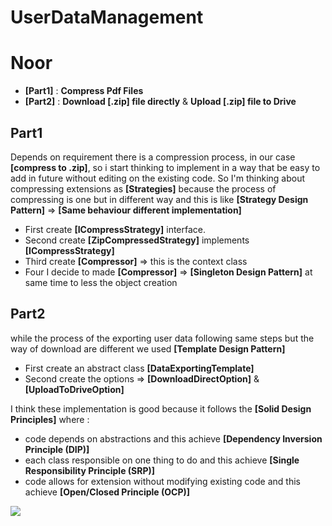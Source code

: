 # UserDataManagement

# Noor
- **[Part1]** : **Compress Pdf Files**
- **[Part2]** : **Download [.zip] file directly** & **Upload [.zip] file to Drive**
## Part1
Depends on requirement there is a compression process, in our case **[compress to .zip]**, so i start thinking to implement in a way that be easy to add in future without editing on the existing code.
So I'm thinking about compressing extensions as **[Strategies]** because the process of compressing is one but in different way and this is like **[Strategy Design Pattern]** => **[Same behaviour different implementation]**
- First create **[ICompressStrategy]** interface.
- Second create **[ZipCompressedStrategy]** implements **[ICompressStrategy]**
- Third create **[Compressor]** => this is the context class
- Four I decide to made **[Compressor]** => **[Singleton Design Pattern]** at same time to less the object creation
## Part2
while the process of the exporting user data following same steps but the way of download are different we used **[Template Design Pattern]**
- First create an abstract class **[DataExportingTemplate]**
- Second create the options => **[DownloadDirectOption]** & **[UploadToDriveOption]**

I think these implementation is good because it follows the **[Solid Design Principles]** where :
- code depends on abstractions and this achieve **[Dependency Inversion Principle (DIP)]**
- each class responsible on one thing to do and this achieve **[Single Responsibility Principle (SRP)]**
- code allows for extension without modifying existing code and this achieve **[Open/Closed Principle (OCP)]**


![](https://www.raed.net/img?id=570586)
